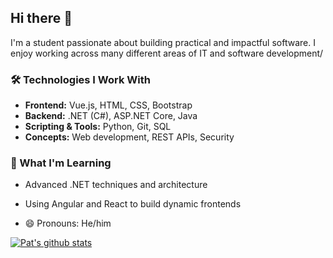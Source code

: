 ## Hi there 👋

I'm a student passionate about building practical and impactful software. I enjoy working across many different areas of IT and software development/

### 🛠️ Technologies I Work With
- **Frontend:** Vue.js, HTML, CSS, Bootstrap
- **Backend:** .NET (C#), ASP.NET Core, Java
- **Scripting & Tools:** Python, Git, SQL
- **Concepts:** Web development, REST APIs, Security 

### 🌱 What I'm Learning
- Advanced .NET techniques and architecture
- Using Angular and React to build dynamic frontends
  
- 😄 Pronouns: He/him

[![Pat's github stats](https://github-readme-stats.vercel.app/api?username=Pat-Stuart&amp;theme=dark)](https://github.com/Pat-Stuart/github-readme-stats)
